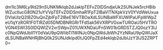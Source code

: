 dm1lc3M6Ly9ld29nSUNKMklqb2dJaklpTEFvZ0lDSndjeUk2SUNJek5rcHBibWZucllucG80N21uYVVpTEFvZ0lDSmhaR1FpT2lBaVlTNXpkVzV0YVdWeUxuaDVlaUlzQ2lBZ0luQnZjblFpT2lBeE16VTBOaXdLSUNBaWFXUWlPaUFpWWpZeU1qYzROR1F0TlRZd05DMDBNRGRrTFdSak56VXRPVGswTUROaU5HVTROVGN4SWl3S0lDQWlZV2xrSWpvZ01UWXNDaUFnSW01bGRDSTZJQ0ozY3lJc0NpQWdJblI1Y0dVaU9pQWlibTl1WlNJc0NpQWdJbWh2YzNRaU9pQWlJaXdLSUNBaWNHRjBhQ0k2SUNJdklpd0tJQ0FpZEd4eklqb2dJblJzY3lJS2ZRPT0=
